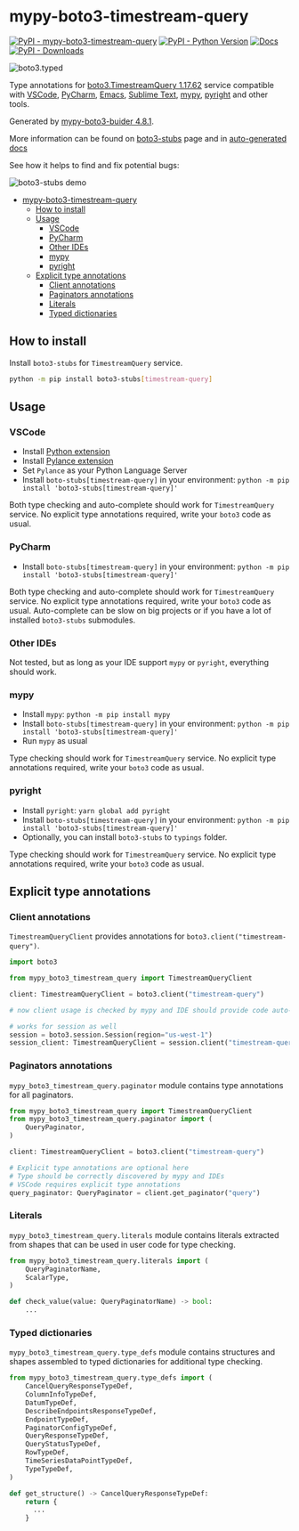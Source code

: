# mypy-boto3-timestream-query

[![PyPI - mypy-boto3-timestream-query](https://img.shields.io/pypi/v/mypy-boto3-timestream-query.svg?color=blue)](https://pypi.org/project/mypy-boto3-timestream-query)
[![PyPI - Python Version](https://img.shields.io/pypi/pyversions/mypy-boto3-timestream-query.svg?color=blue)](https://pypi.org/project/mypy-boto3-timestream-query)
[![Docs](https://img.shields.io/readthedocs/mypy-boto3-builder.svg?color=blue)](https://mypy-boto3-builder.readthedocs.io/)
[![PyPI - Downloads](https://img.shields.io/pypi/dw/mypy-boto3-timestream-query?color=blue)](https://pypistats.org/packages/mypy-boto3-timestream-query)

![boto3.typed](https://github.com/vemel/mypy_boto3_builder/raw/master/logo.png)

Type annotations for
[boto3.TimestreamQuery 1.17.62](https://boto3.amazonaws.com/v1/documentation/api/1.17.62/reference/services/timestream-query.html#TimestreamQuery) service
compatible with
[VSCode](https://code.visualstudio.com/),
[PyCharm](https://www.jetbrains.com/pycharm/),
[Emacs](https://www.gnu.org/software/emacs/),
[Sublime Text](https://www.sublimetext.com/),
[mypy](https://github.com/python/mypy),
[pyright](https://github.com/microsoft/pyright)
and other tools.

Generated by [mypy-boto3-buider 4.8.1](https://github.com/vemel/mypy_boto3_builder).

More information can be found on [boto3-stubs](https://pypi.org/project/boto3-stubs/) page and in
[auto-generated docs](https://github.com/vemel/mypy_boto3_builder/service_docs/mypy_boto3_timestream_query/README.md)

See how it helps to find and fix potential bugs:

![boto3-stubs demo](https://github.com/vemel/mypy_boto3_builder/raw/master/demo.gif)

- [mypy-boto3-timestream-query](#mypy-boto3-timestream-query)
  - [How to install](#how-to-install)
  - [Usage](#usage)
    - [VSCode](#vscode)
    - [PyCharm](#pycharm)
    - [Other IDEs](#other-ides)
    - [mypy](#mypy)
    - [pyright](#pyright)
  - [Explicit type annotations](#explicit-type-annotations)
    - [Client annotations](#client-annotations)
    - [Paginators annotations](#paginators-annotations)
    - [Literals](#literals)
    - [Typed dictionaries](#typed-dictionaries)

## How to install

Install `boto3-stubs` for `TimestreamQuery` service.

```bash
python -m pip install boto3-stubs[timestream-query]
```

## Usage

### VSCode

- Install [Python extension](https://marketplace.visualstudio.com/items?itemName=ms-python.python)
- Install [Pylance extension](https://marketplace.visualstudio.com/items?itemName=ms-python.vscode-pylance)
- Set `Pylance` as your Python Language Server
- Install `boto-stubs[timestream-query]` in your environment: `python -m pip install 'boto3-stubs[timestream-query]'`

Both type checking and auto-complete should work for `TimestreamQuery` service.
No explicit type annotations required, write your `boto3` code as usual.

### PyCharm

- Install `boto-stubs[timestream-query]` in your environment: `python -m pip install 'boto3-stubs[timestream-query]'`

Both type checking and auto-complete should work for `TimestreamQuery` service.
No explicit type annotations required, write your `boto3` code as usual.
Auto-complete can be slow on big projects or if you have a lot of installed `boto3-stubs` submodules.

### Other IDEs

Not tested, but as long as your IDE support `mypy` or `pyright`, everything should work.

### mypy

- Install `mypy`: `python -m pip install mypy`
- Install `boto-stubs[timestream-query]` in your environment: `python -m pip install 'boto3-stubs[timestream-query]'`
- Run `mypy` as usual

Type checking should work for `TimestreamQuery` service.
No explicit type annotations required, write your `boto3` code as usual.

### pyright

- Install `pyright`: `yarn global add pyright`
- Install `boto-stubs[timestream-query]` in your environment: `python -m pip install 'boto3-stubs[timestream-query]'`
- Optionally, you can install `boto3-stubs` to `typings` folder.

Type checking should work for `TimestreamQuery` service.
No explicit type annotations required, write your `boto3` code as usual.

## Explicit type annotations

### Client annotations

`TimestreamQueryClient` provides annotations for `boto3.client("timestream-query")`.

```python
import boto3

from mypy_boto3_timestream_query import TimestreamQueryClient

client: TimestreamQueryClient = boto3.client("timestream-query")

# now client usage is checked by mypy and IDE should provide code auto-complete

# works for session as well
session = boto3.session.Session(region="us-west-1")
session_client: TimestreamQueryClient = session.client("timestream-query")
```

### Paginators annotations

`mypy_boto3_timestream_query.paginator` module contains type annotations for all paginators.

```python
from mypy_boto3_timestream_query import TimestreamQueryClient
from mypy_boto3_timestream_query.paginator import (
    QueryPaginator,
)

client: TimestreamQueryClient = boto3.client("timestream-query")

# Explicit type annotations are optional here
# Type should be correctly discovered by mypy and IDEs
# VSCode requires explicit type annotations
query_paginator: QueryPaginator = client.get_paginator("query")
```







### Literals

`mypy_boto3_timestream_query.literals` module contains literals extracted from shapes
that can be used in user code for type checking.

```python
from mypy_boto3_timestream_query.literals import (
    QueryPaginatorName,
    ScalarType,
)

def check_value(value: QueryPaginatorName) -> bool:
    ...
```



### Typed dictionaries

`mypy_boto3_timestream_query.type_defs` module contains structures and shapes assembled
to typed dictionaries for additional type checking.

```python
from mypy_boto3_timestream_query.type_defs import (
    CancelQueryResponseTypeDef,
    ColumnInfoTypeDef,
    DatumTypeDef,
    DescribeEndpointsResponseTypeDef,
    EndpointTypeDef,
    PaginatorConfigTypeDef,
    QueryResponseTypeDef,
    QueryStatusTypeDef,
    RowTypeDef,
    TimeSeriesDataPointTypeDef,
    TypeTypeDef,
)

def get_structure() -> CancelQueryResponseTypeDef:
    return {
      ...
    }
```

